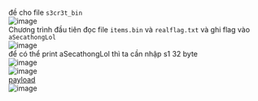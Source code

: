 
đề cho file `s3cr3t_bin`</br>
![image](https://user-images.githubusercontent.com/23306492/40352380-dfcc9ef8-5dd8-11e8-8b30-93c4bc3828d6.png)</br>
Chương trình đầu tiên đọc file `items.bin` và `realflag.txt` và ghi flag vào `aSecathongLol`</br>
![image](https://user-images.githubusercontent.com/23306492/40352451-0e007f06-5dd9-11e8-97c6-725ee1f73dd0.png)</br>
để có thể print aSecathongLol thì ta cần nhập s1 32 byte </br>
![image](https://user-images.githubusercontent.com/23306492/40352636-8583e4e6-5dd9-11e8-9f0a-c45c62911eff.png)</br>
![image](https://user-images.githubusercontent.com/23306492/40352701-b1afcae4-5dd9-11e8-8197-c898f26e528f.png)</br>
[payload](https://raw.githubusercontent.com/k4k4/SECATHON/master/S3cr3t_bin/s3cr3t_bin.py)</br>
![image](https://user-images.githubusercontent.com/23306492/40352729-cc1bae84-5dd9-11e8-8a36-4a72c0c90635.png)


